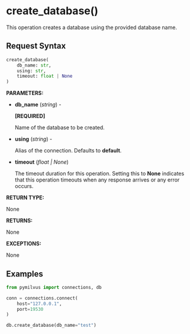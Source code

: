 
# create_database()

This operation creates a database using the provided database name.

## Request Syntax

```python
create_database(
    db_name: str,
    using: str,
    timeout: float | None
)
```

__PARAMETERS:__

- __db_name__ (_string_) -

    __[REQUIRED]__

    Name of the database to be created.

- __using__ (_string_) -

    Alias of the connection. Defaults to __default__.

- __timeout__ (_float _|_ None_)

    The timeout duration for this operation. Setting this to __None__ indicates that this operation timeouts when any response arrives or any error occurs.

__RETURN TYPE:__

None

__RETURNS:__

None

__EXCEPTIONS:__

None

## Examples

```python
from pymilvus import connections, db

conn = connections.connect(
    host="127.0.0.1", 
    port=19530
)

db.create_database(db_name="test")
```

